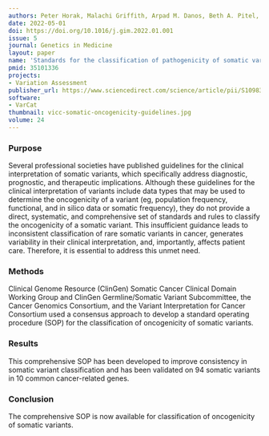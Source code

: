 ```yaml
---
authors: Peter Horak, Malachi Griffith, Arpad M. Danos, Beth A. Pitel, Subha Madhavan, Xuelu Liu, Cynthia Chow, Heather Williams, Leigh Carmody, Lisa Barrow-Laing, Damian Rieke, Simon Kreutzfeldt, Albrecht Stenzinger, David Tamborero, Manuela Benary, Padma Sheila Rajagopal, Cristiane M. Ida, Harry Lesmana, Laveniya Satgunaseelan, Jason D. Merker, Michael Y. Tolstorukov, Paulo Vidal Campregher, Jeremy L. Warner, Shruti Rao, Maya Natesan, Haolin Shen, Jeffrey Venstrom, Somak Roy, Kayoko Tao, Rashmi Kanagal-Shamanna, Xinjie Xu, Deborah I. Ritter, Kym Pagel, Kilannin Krysiak, Adrian Dubuc, Yassmine M. Akkari, Xuan Shirley Li, Jennifer Lee, Ian King, Gordana Raca, Alex H. Wagner, Marylin M. Li, Sharon E. Plon, Shashikant Kulkarni, Obi L. Griffith, Debyani Chakravarty, Dmitriy Sonkin
date: 2022-05-01
doi: https://doi.org/10.1016/j.gim.2022.01.001
issue: 5
journal: Genetics in Medicine
layout: paper
name: 'Standards for the classification of pathogenicity of somatic variants in cancer (oncogenicity): Joint recommendations of Clinical Genome Resource (ClinGen), Cancer Genomics Consortium (CGC), and Variant Interpretation for Cancer Consortium (VICC)'
pmid: 35101336
projects:
- Variation Assessment
publisher_url: https://www.sciencedirect.com/science/article/pii/S1098360022000016?via%3Dihub
software:
- VarCat
thumbnail: vicc-somatic-oncogenicity-guidelines.jpg
volume: 24
---
```

### Purpose

Several professional societies have published guidelines for the clinical interpretation of somatic variants, which specifically address diagnostic, prognostic, and therapeutic implications. Although these guidelines for the clinical interpretation of variants include data types that may be used to determine the oncogenicity of a variant (eg, population frequency, functional, and in silico data or somatic frequency), they do not provide a direct, systematic, and comprehensive set of standards and rules to classify the oncogenicity of a somatic variant. This insufficient guidance leads to inconsistent classification of rare somatic variants in cancer, generates variability in their clinical interpretation, and, importantly, affects patient care. Therefore, it is essential to address this unmet need.

### Methods

Clinical Genome Resource (ClinGen) Somatic Cancer Clinical Domain Working Group and ClinGen Germline/Somatic Variant Subcommittee, the Cancer Genomics Consortium, and the Variant Interpretation for Cancer Consortium used a consensus approach to develop a standard operating procedure (SOP) for the classification of oncogenicity of somatic variants.

### Results

This comprehensive SOP has been developed to improve consistency in somatic variant classification and has been validated on 94 somatic variants in 10 common cancer-related genes.

### Conclusion

The comprehensive SOP is now available for classification of oncogenicity of somatic variants.


